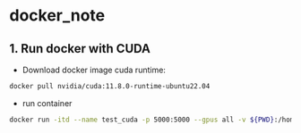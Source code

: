 # docker_note
## 1. Run docker with CUDA
- Download docker image cuda runtime:
```bash
docker pull nvidia/cuda:11.8.0-runtime-ubuntu22.04
```
- run container
```bash
docker run -itd --name test_cuda -p 5000:5000 --gpus all -v ${PWD}:/home/data_docker nvidia/cuda:11.8.0-runtime-ubuntu22.04
```
